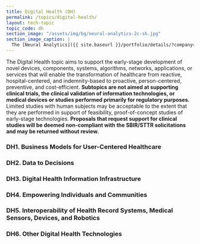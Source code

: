 ```yaml
---
title: Digital Health (DH)
permalink: /topics/digital-health/
layout: tech-topic
topic_code: dh
section_image: "/assets/img/bg/neural-analytics-2c-sh.jpg"
section_image_caption: |
  The [Neural Analytics]({{ site.baseurl }}/portfolio/details/?company=neural-analytics#neural-analytics) Lucid™ M1 transcranial Doppler Ultrasound System is indicated as an adjunct to the standard clinical practices for measuring and displaying cerebral blood flow velocity within the major conducting arteries and veins of the head and neck. Additionally, the Lucid™ M1 System measures the occurrence of transient emboli signals within the blood stream.
---
```


The Digital Health topic aims to support the early-stage development of novel devices, components, systems, algorithms, networks, applications, or services that will enable the transformation of healthcare from reactive, hospital-centered, and indemnity-based to proactive, person-centered, preventive, and cost-efficient. **Subtopics are not aimed at supporting clinical trials, the clinical validation of information technologies, or medical devices or studies performed primarily for regulatory purposes.** Limited studies with human subjects may be acceptable to the extent that they are performed in support of feasibility, proof-of-concept studies of early-stage technologies. **Proposals that request support for clinical studies will be deemed non-compliant with the SBIR/STTR solicitations and may be returned without review.**

### DH1. Business Models for User-Centered Healthcare

### DH2. Data to Decisions

### DH3. Digital Health Information Infrastructure

### DH4. Empowering Individuals and Communities

### DH5. Interoperability of Health Record Systems, Medical Sensors, Devices, and Robotics

### DH6. Other Digital Health Technologies


